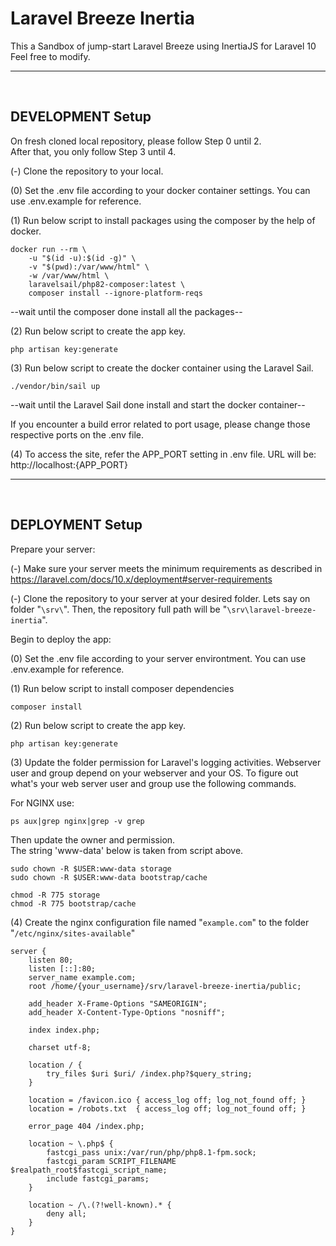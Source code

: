 # Laravel Breeze Inertia

This a Sandbox of jump-start Laravel Breeze using InertiaJS for Laravel 10<br>Feel free to modify.

------------
<br>

## DEVELOPMENT Setup
On fresh cloned local repository, please follow Step 0 until 2.<br>After that, you only follow Step 3 until 4.

(-) Clone the repository to your local.

(0) Set the .env file according to your docker container settings. You can use .env.example for reference.

(1) Run below script to install packages using the composer by the help of docker.
```
docker run --rm \
    -u "$(id -u):$(id -g)" \
    -v "$(pwd):/var/www/html" \
    -w /var/www/html \
    laravelsail/php82-composer:latest \
    composer install --ignore-platform-reqs
```

--wait until the composer done install all the packages--

(2) Run below script to create the app key.
```
php artisan key:generate
```

(3) Run below script to create the docker container using the Laravel Sail.
```
./vendor/bin/sail up
```

--wait until the Laravel Sail done install and start the docker container--

If you encounter a build error related to port usage, please change those respective ports on the .env file.

(4) To access the site, refer the APP_PORT setting in .env file.
URL will be: http://localhost:{APP_PORT}

------------
<br>

## DEPLOYMENT Setup

Prepare your server:

(-) Make sure your server meets the minimum requirements as described in https://laravel.com/docs/10.x/deployment#server-requirements

(-) Clone the repository to your server at your desired folder. Lets say on folder "`\srv\`". Then, the repository full path will be "`\srv\laravel-breeze-inertia`".

Begin to deploy the app:

(0) Set the .env file according to your server environtment. You can use .env.example for reference.

(1) Run below script to install composer dependencies
```
composer install
```

(2) Run below script to create the app key.
```
php artisan key:generate
```

(3) Update the folder permission for Laravel's logging activities. Webserver user and group depend on your webserver and your OS. To figure out what's your web server user and group use the following commands.

For NGINX use:
```
ps aux|grep nginx|grep -v grep
```
Then update the owner and permission.<br>
The string 'www-data' below is taken from script above. 
```
sudo chown -R $USER:www-data storage
sudo chown -R $USER:www-data bootstrap/cache
```
```
chmod -R 775 storage
chmod -R 775 bootstrap/cache
```

(4) Create the nginx configuration file named "`example.com`" to the folder "`/etc/nginx/sites-available`"
```
server {
    listen 80;
    listen [::]:80;
    server_name example.com;
    root /home/{your_username}/srv/laravel-breeze-inertia/public;
 
    add_header X-Frame-Options "SAMEORIGIN";
    add_header X-Content-Type-Options "nosniff";
 
    index index.php;
 
    charset utf-8;
 
    location / {
        try_files $uri $uri/ /index.php?$query_string;
    }
 
    location = /favicon.ico { access_log off; log_not_found off; }
    location = /robots.txt  { access_log off; log_not_found off; }
 
    error_page 404 /index.php;
 
    location ~ \.php$ {
        fastcgi_pass unix:/var/run/php/php8.1-fpm.sock;
        fastcgi_param SCRIPT_FILENAME $realpath_root$fastcgi_script_name;
        include fastcgi_params;
    }
 
    location ~ /\.(?!well-known).* {
        deny all;
    }
}
```
